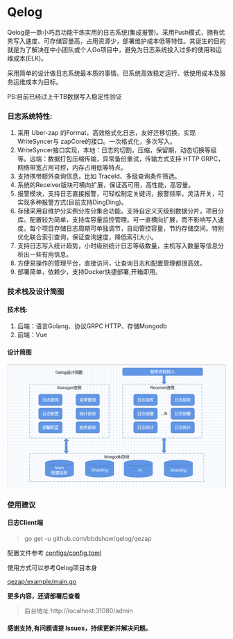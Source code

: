 # Qelog

Qelog是一款小巧且功能干练实用的日志系统(集成报警)。采用Push模式，拥有优秀写入速度、可存储容量高，占用资源少，部署维护成本低等特性。其诞生的目的就是为了解决在中小团队或个人Go项目中，避免为日志系统投入过多的使用和运维成本(ELK)。

采用简单的设计做日志系统最本质的事情。已系统高效稳定运行、低使用成本及服务运维成本为目标。

PS:目前已经过上千TB数据写入稳定性验证

### 日志系统特性:

1. 采用 Uber-zap 的Format，高效格式化日志，友好迁移切换。实现 WriteSyncer与 zapCore的接口。一次格式化，多次写入。
2. WriteSyncer接口实现，本地：日志的切割，压缩，保留期，动态切换等级等。远端：数据打包压缩传输，异常备份重试，传输方式支持 HTTP GRPC，网络带宽占用可控，内存占用低等特点。
3. 支持携带额外查询信息，比如 TraceId、多级查询条件筛选。
4. 系统的Receiver版块可横向扩展，保证高可用，高性能，高容量。
5. 报警模块，支持日志直接报警，可轻松制定关键词，报警频率，灵活开关，可实现多种报警方式(目前支持DingDing)。
6. 存储采用自维护分实例分库分集合功能。支持自定义天级别数据分片，项目分库。配置较为简单，支持库容量监控管理。可一直横向扩展，而不影响写入速度。每个项目存储日志周期可单独调节，自动管控容量，节约存储空间。特别优化联合索引查询，保证查询速度，降低索引大小。
7. 支持日志写入统计趋势，小时级别统计日志等级数量，主机写入数量等信息分析出一些有用信息。
8. 方便易操作的管理平台，直接访问，让查询日志和配置管理都很高效。
9. 部署简单，依赖少，支持Docker快捷部署,开箱即用。

### 技术栈及设计简图

#### 技术栈:

1. 后端：语言Golang、协议GRPC HTTP、存储Mongodb
2. 前端：Vue


#### 设计简图

![设计简图](https://github.com/bbdshow/images/blob/master/qelog/qelog_design.png)

### 使用建议

#### 日志Client端

> go get -u github.com/bbdshow/qelog/qezap

配置文件参考 <a href="https://github.com/bbdshow/qelog/blob/main/configs/config.toml">configs/config.toml</a>

使用方式可以参考Qelog项目本身

<a href="https://github.com/bbdshow/qelog/blob/main/qezap/example/main.go">qezap/example/main.go</a>

**更多内容，还请部署后查看**

> 后台地址  http://localhost:31080/admin

#### 感谢支持,有问题请提 Issues，持续更新并解决问题。

